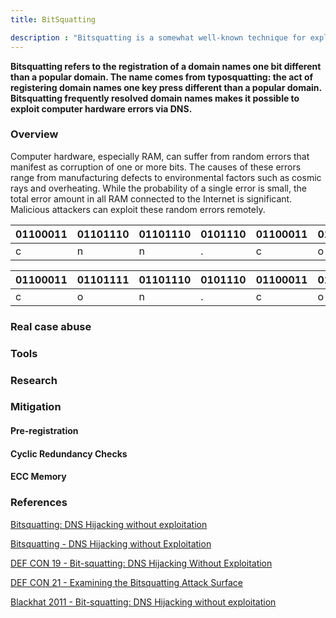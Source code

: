 ```yaml
---
title: BitSquatting

description : "Bitsquatting is a somewhat well-known technique for exploiting computer hardware errors"
---
```


**Bitsquatting refers to the registration of a domain names one bit different than a popular domain. The name comes from typosquatting: the act of registering domain names one key press different than a popular domain. Bitsquatting frequently resolved domain names makes it possible to exploit computer hardware errors via DNS.**

### Overview <a id="chapter-1"></a>

Computer hardware, especially RAM, can suffer from random errors that manifest as corruption of one or more bits. The causes of these errors range from manufacturing defects to environmental factors such as cosmic rays and overheating. While the probability of a single error is small, the total error amount in all RAM connected to the Internet is significant. Malicious attackers can exploit these random errors remotely. 

| 01100011 | 01101110 | 01101110 | 0101110 | 01100011 | 01101111 | 01101101 |
| -------- | -------- | -------- | ------- | -------- | -------- | -------- | 
|    c     |     n    |     n    |    .    |     c     |    o      |   m    |

| 01100011 | 0110111**1** | 01101110 | 0101110 | 01100011 | 01101111 | 01101101 |
| -------- | -------- | -------- | ------- | -------- | -------- | -------- | 
|    c     |     o    |     n    |    .    |     c     |    o      |   m    |

### Real case abuse<a id="chapter-2"></a>

### Tools <a id="chapter-3"></a>

### Research <a id="chapter-4"></a>

### Mitigation <a id="chapter-5"></a>

#### Pre-registration

#### Cyclic Redundancy Checks

#### ECC Memory

### References <a id="chapter-6"></a>

[Bitsquatting: DNS Hijacking without exploitation](http://dinaburg.org/bitsquatting.html)

[Bitsquatting - DNS Hijacking without Exploitation](https://media.blackhat.com/bh-us-11/Dinaburg/BH_US_11_Dinaburg_Bitsquatting_WP.pdf)

[DEF CON 19 - Bit-squatting: DNS Hijacking Without Exploitation](https://www.youtube.com/watch?v=9WcHsT97suU)

[DEF CON 21 - Examining the Bitsquatting Attack Surface](https://www.youtube.com/watch?v=j2FVFVHVvgg)

[Blackhat 2011 - Bit-squatting: DNS Hijacking without exploitation](https://www.youtube.com/watch?v=_si0FYl_IOA)
